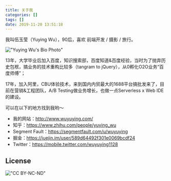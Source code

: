 ```yaml
---
title: 关于我
categories: []
tags: []
date: 2019-11-20 13:51:18
---
```


我叫伍玉莹（Yuying Wu），90后，喜欢 前端开发 / 摄影 / 旅行。

!["Yuying Wu's Bio Photo"](http://static.wuyuying.com/bio-photo.jpg)

13年，大学毕业后加入百度，知识搜索部，百度知道&百度经验，当时为了抛弃历史包袱，搞业务的技术重构比较多（tangram to jQuery），从0孵化O2O业务“百度师傅”；

17年，加入阿里，CBU体验技术，来到国内内贸最大的1688平台搞批发来了，目前在营销&工程团队，A/B Testing做业务增长，也做一点Serverless x Web IDE的建设。

可以在以下的地方找到我哟～

* 我的网站：http://www.wuyuying.com/
* 知乎：https://www.zhihu.com/people/yuying_wu
* Segment Fault：https://segmentfault.com/u/wuyuying
* 掘金：https://juejin.im/user/589d64492f301e0069bcdf24
* Twitter：https://mobile.twitter.com/wuyuying1128

## License

!["CC BY-NC-ND"](https://camo.githubusercontent.com/9192a5be47b4cbca703977acb1ce06d81442a704/687474703a2f2f7374617469632e7775797579696e672e636f6d2f6173736574732f63632d6c6963656e73652e706e67)